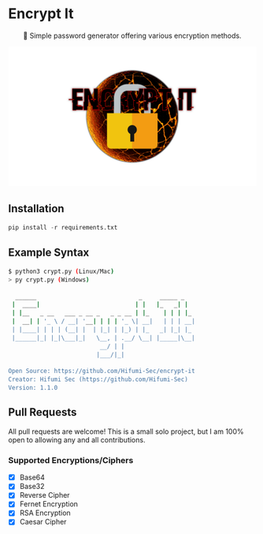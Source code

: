 # Encrypt It

<p align=center>🔐 Simple password generator offering various encryption methods.</p>

<img src="assets/encrypt-it-banner.png" alt="Encrypt It banner">

## Installation

```python
pip install -r requirements.txt
```

## Example Syntax

```bash
$ python3 crypt.py (Linux/Mac)
> py crypt.py (Windows)

  ______                             _     _____ _
 |  ____|                           | |   |_   _| |
 | |__   _ __   ___ _ __ _   _ _ __ | |_    | | | |_
 |  __| | '_ \ / __| '__| | | | '_ \| __|   | | | __|
 | |____| | | | (__| |  | |_| | |_) | |_   _| |_| |_
 |______|_| |_|\___|_|   \__, | .__/ \__| |_____|\__|
                          __/ | |
                         |___/|_|

Open Source: https://github.com/Hifumi-Sec/encrypt-it
Creator: Hifumi Sec (https://github.com/Hifumi-Sec)
Version: 1.1.0
```

## Pull Requests

All pull requests are welcome! This is a small solo project, but I am 100% open to allowing any and all contributions.

### Supported Encryptions/Ciphers

- [x] Base64
- [x] Base32
- [x] Reverse Cipher
- [x] Fernet Encryption
- [x] RSA Encryption
- [x] Caesar Cipher
